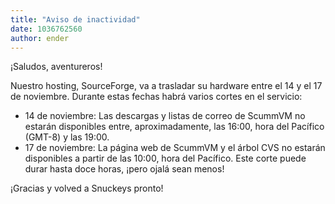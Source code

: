 ```yaml
---
title: "Aviso de inactividad"
date: 1036762560
author: ender
---
```


¡Saludos, aventureros!  
  
Nuestro hosting, SourceForge, va a trasladar su hardware entre el 14 y el 17 de noviembre. Durante estas fechas habrá varios cortes en el servicio:  

*   14 de noviembre: Las descargas y listas de correo de ScummVM no estarán disponibles entre, aproximadamente, las 16:00, hora del Pacífico (GMT-8) y las 19:00.
*   17 de noviembre: La página web de ScummVM y el árbol CVS no estarán disponibles a partir de las 10:00, hora del Pacífico. Este corte puede durar hasta doce horas, ¡pero ojalá sean menos!

  
  
¡Gracias y volved a Snuckeys pronto!
